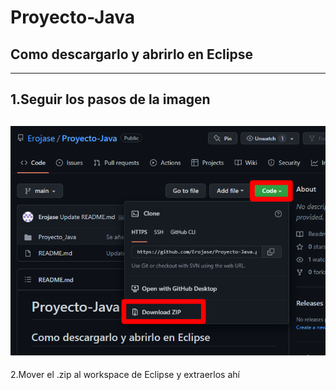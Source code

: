 # Proyecto-Java
## Como descargarlo y abrirlo en Eclipse
------
1.Seguir los pasos de la imagen
------
![La imagen no se ve](https://github.com/Erojase/Proyecto-Java/blob/main/descargar.png)
------
2.Mover el .zip al workspace de Eclipse y extraerlos ahí
